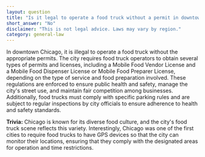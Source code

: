 ```yaml
---
layout: question
title: "Is it legal to operate a food truck without a permit in downtown Chicago?"
short_answer: "No"
disclaimer: "This is not legal advice. Laws may vary by region."
category: general-law
---
```

In downtown Chicago, it is illegal to operate a food truck without the appropriate permits. The city requires food truck operators to obtain several types of permits and licenses, including a Mobile Food Vendor License and a Mobile Food Dispenser License or Mobile Food Preparer License, depending on the type of service and food preparation involved. These regulations are enforced to ensure public health and safety, manage the city's street use, and maintain fair competition among businesses. Additionally, food trucks must comply with specific parking rules and are subject to regular inspections by city officials to ensure adherence to health and safety standards.

**Trivia:** Chicago is known for its diverse food culture, and the city's food truck scene reflects this variety. Interestingly, Chicago was one of the first cities to require food trucks to have GPS devices so that the city can monitor their locations, ensuring that they comply with the designated areas for operation and time restrictions.
